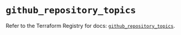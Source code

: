 # `github_repository_topics`

Refer to the Terraform Registry for docs: [`github_repository_topics`](https://registry.terraform.io/providers/integrations/github/6.7.1/docs/resources/repository_topics).
